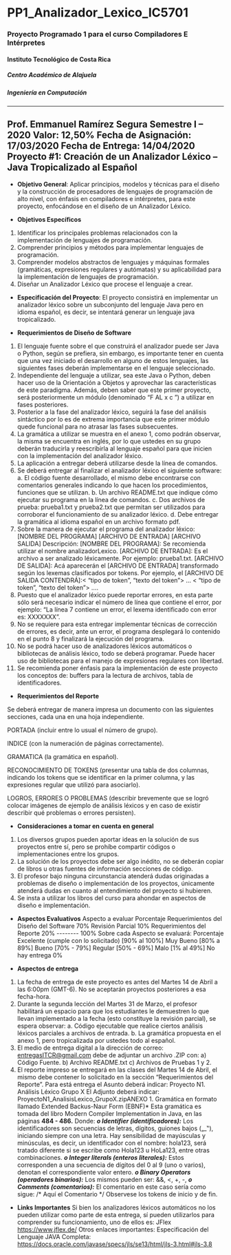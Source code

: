 # PP1_Analizador_Lexico_IC5701
###  Proyecto Programado 1 para el curso Compiladores E Intérpretes
#### Instituto Tecnológico de Costa Rica
##### Centro Académico de Alajuela
##### Ingeniería en Computación
----------------------------------
Prof. Emmanuel Ramírez Segura
Semestre I – 2020
Valor: 12,50%
Fecha de Asignación: 17/03/2020
Fecha de Entrega: 14/04/2020
Proyecto #1:
Creación de un Analizador Léxico – Java Tropicalizado al Español
---------------------------------

* **Objetivo General**: Aplicar principios, modelos y técnicas para el diseño y la construcción de procesadores de lenguajes de programación de alto nivel, con énfasis en compiladores e intérpretes, para este proyecto, enfocándose en el diseño de un Analizador Léxico.

* **Objetivos Específicos**

1. Identificar los principales problemas relacionados con la implementación de lenguajes de
programación.
2. Comprender principios y métodos para implementar lenguajes de programación.
3. Comprender modelos abstractos de lenguajes y máquinas formales (gramáticas, expresiones
regulares y autómatas) y su aplicabilidad para la implementación de lenguajes de
programación.
4. Diseñar un Analizador Léxico que procese el lenguaje a crear.

* **Especificación del Proyecto**: El proyecto consistirá en implementar un analizador léxico sobre un subconjunto del lenguaje Java pero en idioma español, es decir, se intentará generar un lenguaje java tropicalizado.

* **Requerimientos de Diseño de Software**

1. El lenguaje fuente sobre el que construirá el analizador puede ser Java o Python, según se prefiera, sin embargo, es importante tener en cuenta que una vez iniciado el desarrollo en alguno de estos lenguajes, las siguientes fases deberán implementarse en el lenguaje seleccionado.
2. Independiente del lenguaje a utilizar, sea este Java o Python, deben hacer uso de la Orientación a Objetos y aprovechar las características de este paradigma. Además, deben saber que este primer proyecto, será posteriormente un módulo (denominado
“F   AL x c ”) a utilizar en fases posteriores.
3. Posterior a la fase del analizador léxico, seguirá la fase del análisis sintáctico por lo es de extrema importancia que este primer módulo quede funcional para no atrasar las fases subsecuentes.
4. La gramática a utilizar se muestra en el anexo 1, como podrán observar, la misma se encuentra en inglés, por lo que ustedes en su grupo deberán traducirla y reescribirla al lenguaje español para que inicien con la implementación del analizador léxico.
5. La aplicación a entregar deberá utilizarse desde la línea de comandos.
6. Se deberá entregar al finalizar el analizador léxico el siguiente software:
a. El código fuente desarrollado, el mismo debe encontrarse con comentarios
generales indicando lo que hacen los procedimientos, funciones que se utilizan.
b. Un archivo README.txt que indique cómo ejecutar su programa en la línea de
comandos.
c. Dos archivos de prueba: prueba1.txt y prueba2.txt que permitan ser utilizados para
corroborar el funcionamiento de su analizador léxico.
d. Debe entregar la gramática al idioma español en un archivo formato pdf.
7. Sobre la manera de ejecutar el programa del analizador léxico:
[NOMBRE DEL PROGRAMA] [ARCHIVO DE ENTRADA] [ARCHIVO SALIDA]
Descripción:
[NOMBRE DEL PROGRAMA]: Se recomienda utilizar el nombre analizadorLexico.
[ARCHIVO DE ENTRADA]: Es el archivo a ser analizado léxicamente. Por ejemplo: prueba1.txt.
[ARCHIVO DE SALIDA]: Acá aparecerán el [ARCHIVO DE ENTRADA] transformado según los
lexemas clasificados por tokens.
Por ejemplo, el [ARCHIVO DE SALIDA CONTENDRÁ]:< “tipo de token”, “texto del token”> … < “tipo de token”, “texto del token”> ….
8. Puesto que el analizador léxico puede reportar errores, en esta parte sólo será necesario indicar el número de línea que contiene el error, por ejemplo: “La línea 7 contiene un error, el lexema identificado con error es: XXXXXXX”.
9. No se requiere para esta entregar implementar técnicas de corrección de errores, es decir, ante un error, el programa desplegará lo contenido en el punto 8 y finalizará la ejecución del programa.
10. No se podrá hacer uso de analizadores léxicos automáticos o bibliotecas de análisis léxico, todo se deberá programar. Puede hacer uso de bibliotecas para el manejo de expresiones regulares con libertad.
11. Se recomienda poner énfasis para la implementación de este proyecto los conceptos de: buffers para la lectura de archivos, tabla de identificadores.

* **Requerimientos del Reporte**

Se deberá entregar de manera impresa un documento con las siguientes secciones, cada una en una hoja independiente.

PORTADA (incluir entre lo usual el número de grupo).

INDICE (con la numeración de páginas correctamente).

GRAMATICA (la gramática en español).

RECONOCIMIENTO DE TOKENS (presentar una tabla de dos columnas, indicando los tokens que se identificar en la primer columna, y las expresiones regular que utilizó para asociarlo).

LOGROS, ERRORES O PROBLEMAS (describir brevemente que se logró colocar imágenes de
ejemplo de análisis léxicos y en caso de existir describir qué problemas o errores persisten).

* **Consideraciones a tomar en cuenta en general**

1. Los diversos grupos pueden aportar ideas en la solución de sus proyectos entre sí, pero se prohíbe compartir códigos o implementaciones entre los grupos.
2. La solución de los proyectos debe ser algo inédito, no se deberán copiar de libros u otras fuentes de información secciones de código.
3. El profesor bajo ninguna circunstancia atenderá dudas originadas a problemas de diseño o implementación de los proyectos, únicamente atenderá dudas en cuanto al entendimiento del proyecto si hubieren.
4. Se insta a utilizar los libros del curso para ahondar en aspectos de diseño e implementación.

* **Aspectos Evaluativos**
Aspecto a evaluar Porcentaje
Requerimientos del Diseño del Software 70%
Revisión Parcial 10%
Requerimientos del Reporte 20%
-------- 100%
Sobre cada Aspecto se evaluará: Porcentaje
Excelente (cumple con lo solicitado) [90% al 100%]
Muy Bueno [80% a 89%]
Bueno [70% - 79%]
Regular [50% - 69%]
Malo [1% al 49%]
No hay entrega 0%

* **Aspectos de entrega**

1. La fecha de entrega de este proyecto es antes del Martes 14 de Abril a las 6:00pm (GMT-6).
No se aceptarán proyectos posteriores a esa fecha-hora.
2. Durante la segunda lección del Martes 31 de Marzo, el profesor habilitará un espacio para que
los estudiantes le demuestren lo que llevan implementado a la fecha (esto constituye la revisión parcial), se espera observar:
    a. Código ejecutable que realice ciertos análisis léxicos parciales a archivos de entrada.
    b. La gramática propuesta en el anexo 1, pero tropicalizada por ustedes todo al español.
3. El medio de entrega digital a la dirección de correo: entregasITCR@gmail.com debe de
adjuntar un archivo .ZIP con:
a) Código Fuente.
b) Archivo README.txt
c) Archivos de Pruebas 1 y 2.
4. El reporte impreso se entregará en las clases del Martes 14 de Abril, el mismo debe contener lo solicitado en la sección “Requerimientos del Reporte”.
Para está entrega el Asunto deberá indicar: Proyecto N1. Análisis Léxico Grupo X
El Adjunto deberá indicar: ProyectoN1_AnalisisLexico_GrupoX.zipANEXO 1. Gramática en formato llamado Extended Backus-Naur Form (EBNF)*
Esta gramática es tomada del libro Modern Compiler Implementation in Java, en las páginas **484 - 486.** 
Donde: 
**_o Identifier (identificadores):_** Los identificadores son secuencias de letras, dígitos, guiones bajos („_‟), iniciando siempre con una letra.
Hay sensibilidad de mayúsculas y minúsculas, es decir, un identificador con el nombre: hola123, será tratado diferente si se escribe como Hola123 u HoLa123, entre otras combinaciones.
**_o Integer literals (enteros literales):_** Estos corresponden a una secuencia de dígitos del 0 al 9 (uno o varios), denotan el correspondiente valor entero. 
**_o Binary Operators (operadores binarios):_** Los mismos pueden ser: &&, <, +, -,
**_o Comments (comentarios):_** El comentario en este caso sería como sigue: /* Aquí el Comentario */
Observese los tokens de inicio y de fin.

* **Links Importantes**
Si bien los analizadores léxicos automáticos no los pueden utilizar como parte de esta entrega, sí
pueden utilizarlos para comprender su funcionamiento, uno de ellos es:
JFlex
https://www.jflex.de/
Otros enlaces importantes: Especificación del Lenguaje JAVA Completa:
https://docs.oracle.com/javase/specs/jls/se13/html/jls-3.html#jls-3.8
